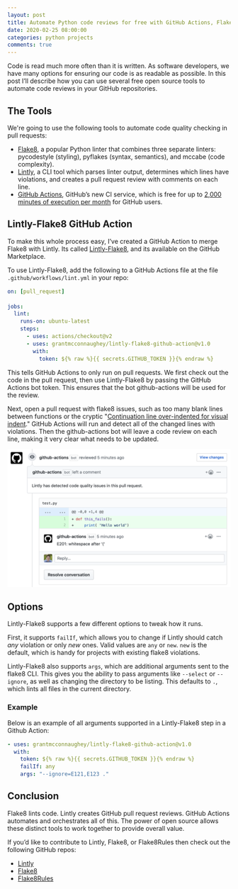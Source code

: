 ```yaml
---
layout: post
title: Automate Python code reviews for free with GitHub Actions, Flake8, and Lintly
date: 2020-02-25 08:00:00
categories: python projects
comments: true
---
```


Code is read much more often than it is written. As software developers, we have many options for ensuring our code is as readable as possible. In this post I’ll describe how you can use several free open source tools to automate code reviews in your GitHub repositories.

## The Tools

We're going to use the following tools to automate code quality checking in pull requests:

- [Flake8](http://flake8.pycqa.org/en/latest/), a popular Python linter that combines three separate linters: pycodestyle (styling), pyflakes (syntax, semantics), and mccabe (code complexity).
- [Lintly](http://github.com/grantmcconnaughey/lintly), a CLI tool which parses linter output, determines which lines have violations, and creates a pull request review with comments on each line.
- [GitHub Actions](https://github.com/features/actions), GitHub’s new CI service, which is free for up to [2,000 minutes of execution per month](https://help.github.com/en/github/setting-up-and-managing-billing-and-payments-on-github/about-billing-for-github-actions#about-billing-for-github-actions) for GitHub users.

## Lintly-Flake8 GitHub Action

To make this whole process easy, I’ve created a GitHub Action to merge Flake8 with Lintly. Its called [Lintly-Flake8](https://github.com/marketplace/actions/lintly-flake8), and its available on the GitHub Marketplace.

To use Lintly-Flake8, add the following to a GitHub Actions file at the file `.github/workflows/lint.yml` in your repo:

```yaml
on: [pull_request]

jobs:
  lint:
    runs-on: ubuntu-latest
    steps:
      - uses: actions/checkout@v2
      - uses: grantmcconnaughey/lintly-flake8-github-action@v1.0
        with:
          token: ${% raw %}{{ secrets.GITHUB_TOKEN }}{% endraw %}
```

This tells GitHub Actions to only run on pull requests. We first check out the code in the pull request, then use Lintly-Flake8 by passing the GitHub Actions bot token. This ensures that the bot github-actions will be used for the review.

Next, open a pull request with flake8 issues, such as too many blank lines between functions or the cryptic "[Continuation line over-indented for visual indent](https://www.flake8rules.com/rules/E127.html)." GitHub Actions will run and detect all of the changed lines with violations. Then the github-actions bot will leave a code review on each line, making it very clear what needs to be updated.

<img src="/images/lintly-github-actions.png" alt="Lintly leaving a PR review" />

## Options

Lintly-Flake8 supports a few different options to tweak how it runs.

First, it supports `failIf`, which allows you to change if Lintly should catch _any_ violation or only _new_ ones. Valid values are `any` or `new`. `new` is the default, which is handy for projects with existing flake8 violations.

Lintly-Flake8 also supports `args`, which are additional arguments sent to the flake8 CLI. This gives you the ability to pass arguments like `--select` or `--ignore`, as well as changing the directory to be listing. This defaults to `.`, which lints all files in the current directory.

### Example

Below is an example of all arguments supported in a Lintly-Flake8 step in a Github Action:

```yaml
- uses: grantmcconnaughey/lintly-flake8-github-action@v1.0
  with:
    token: ${% raw %}{{ secrets.GITHUB_TOKEN }}{% endraw %}
    failIf: any
    args: "--ignore=E121,E123 ."
```

## Conclusion

Flake8 lints code. Lintly creates GitHub pull request reviews. GitHub Actions automates and orchestrates all of this. The power of open source allows these distinct tools to work together to provide overall value.

If you’d like to contribute to Lintly, Flake8, or Flake8Rules then check out the following GitHub repos:

- [Lintly](http://github.com/grantmcconnaughey/lintly)
- [Flake8](https://github.com/PyCQA/flake8)
- [Flake8Rules](http://github.com/grantmcconnaughey/flake8rules)
